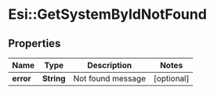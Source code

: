 # Esi::GetSystemByIdNotFound

## Properties
Name | Type | Description | Notes
------------ | ------------- | ------------- | -------------
**error** | **String** | Not found message | [optional] 


